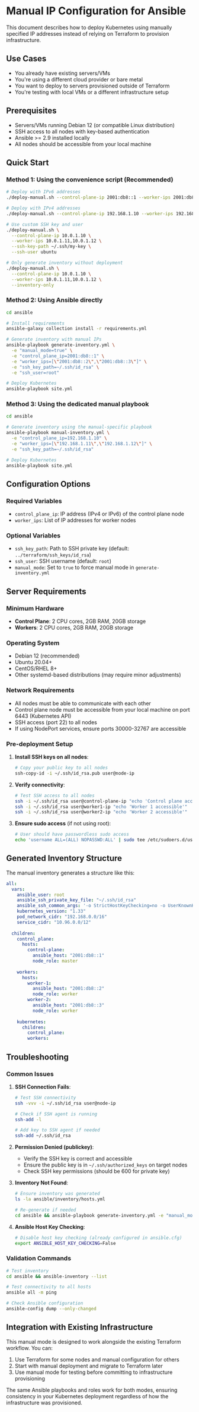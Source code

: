 # Manual IP Configuration for Ansible

This document describes how to deploy Kubernetes using manually specified IP addresses instead of relying on Terraform to provision infrastructure.

## Use Cases

- You already have existing servers/VMs
- You're using a different cloud provider or bare metal
- You want to deploy to servers provisioned outside of Terraform
- You're testing with local VMs or a different infrastructure setup

## Prerequisites

- Servers/VMs running Debian 12 (or compatible Linux distribution)
- SSH access to all nodes with key-based authentication
- Ansible >= 2.9 installed locally
- All nodes should be accessible from your local machine

## Quick Start

### Method 1: Using the convenience script (Recommended)

```bash
# Deploy with IPv6 addresses
./deploy-manual.sh --control-plane-ip 2001:db8::1 --worker-ips 2001:db8::2,2001:db8::3

# Deploy with IPv4 addresses
./deploy-manual.sh --control-plane-ip 192.168.1.10 --worker-ips 192.168.1.11,192.168.1.12

# Use custom SSH key and user
./deploy-manual.sh \
  --control-plane-ip 10.0.1.10 \
  --worker-ips 10.0.1.11,10.0.1.12 \
  --ssh-key-path ~/.ssh/my-key \
  --ssh-user ubuntu

# Only generate inventory without deployment
./deploy-manual.sh \
  --control-plane-ip 10.0.1.10 \
  --worker-ips 10.0.1.11,10.0.1.12 \
  --inventory-only
```

### Method 2: Using Ansible directly

```bash
cd ansible

# Install requirements
ansible-galaxy collection install -r requirements.yml

# Generate inventory with manual IPs
ansible-playbook generate-inventory.yml \
  -e "manual_mode=true" \
  -e "control_plane_ip=2001:db8::1" \
  -e "worker_ips=[\"2001:db8::2\",\"2001:db8::3\"]" \
  -e "ssh_key_path=~/.ssh/id_rsa" \
  -e "ssh_user=root"

# Deploy Kubernetes
ansible-playbook site.yml
```

### Method 3: Using the dedicated manual playbook

```bash
cd ansible

# Generate inventory using the manual-specific playbook
ansible-playbook manual-inventory.yml \
  -e "control_plane_ip=192.168.1.10" \
  -e "worker_ips=[\"192.168.1.11\",\"192.168.1.12\"]" \
  -e "ssh_key_path=~/.ssh/id_rsa"

# Deploy Kubernetes
ansible-playbook site.yml
```

## Configuration Options

### Required Variables

- `control_plane_ip`: IP address (IPv4 or IPv6) of the control plane node
- `worker_ips`: List of IP addresses for worker nodes

### Optional Variables

- `ssh_key_path`: Path to SSH private key (default: `../terraform/ssh_keys/id_rsa`)
- `ssh_user`: SSH username (default: `root`)
- `manual_mode`: Set to `true` to force manual mode in `generate-inventory.yml`

## Server Requirements

### Minimum Hardware

- **Control Plane**: 2 CPU cores, 2GB RAM, 20GB storage
- **Workers**: 2 CPU cores, 2GB RAM, 20GB storage

### Operating System

- Debian 12 (recommended)
- Ubuntu 20.04+ 
- CentOS/RHEL 8+
- Other systemd-based distributions (may require minor adjustments)

### Network Requirements

- All nodes must be able to communicate with each other
- Control plane node must be accessible from your local machine on port 6443 (Kubernetes API)
- SSH access (port 22) to all nodes
- If using NodePort services, ensure ports 30000-32767 are accessible

### Pre-deployment Setup

1. **Install SSH keys on all nodes**:
   ```bash
   # Copy your public key to all nodes
   ssh-copy-id -i ~/.ssh/id_rsa.pub user@node-ip
   ```

2. **Verify connectivity**:
   ```bash
   # Test SSH access to all nodes
   ssh -i ~/.ssh/id_rsa user@control-plane-ip "echo 'Control plane accessible'"
   ssh -i ~/.ssh/id_rsa user@worker1-ip "echo 'Worker 1 accessible'"
   ssh -i ~/.ssh/id_rsa user@worker2-ip "echo 'Worker 2 accessible'"
   ```

3. **Ensure sudo access** (if not using root):
   ```bash
   # User should have passwordless sudo access
   echo 'username ALL=(ALL) NOPASSWD:ALL' | sudo tee /etc/sudoers.d/username
   ```

## Generated Inventory Structure

The manual inventory generates a structure like this:

```yaml
all:
  vars:
    ansible_user: root
    ansible_ssh_private_key_file: "~/.ssh/id_rsa"
    ansible_ssh_common_args: '-o StrictHostKeyChecking=no -o UserKnownHostsFile=/dev/null'
    kubernetes_version: "1.33"
    pod_network_cidr: "192.168.0.0/16"
    service_cidr: "10.96.0.0/12"
    
  children:
    control_plane:
      hosts:
        control-plane:
          ansible_host: "2001:db8::1"
          node_role: master
          
    workers:
      hosts:
        worker-1:
          ansible_host: "2001:db8::2"
          node_role: worker
        worker-2:
          ansible_host: "2001:db8::3"
          node_role: worker
    
    kubernetes:
      children:
        control_plane:
        workers:
```

## Troubleshooting

### Common Issues

1. **SSH Connection Fails**:
   ```bash
   # Test SSH connectivity
   ssh -vvv -i ~/.ssh/id_rsa user@node-ip
   
   # Check if SSH agent is running
   ssh-add -l
   
   # Add key to SSH agent if needed
   ssh-add ~/.ssh/id_rsa
   ```

2. **Permission Denied (publickey)**:
   - Verify the SSH key is correct and accessible
   - Ensure the public key is in `~/.ssh/authorized_keys` on target nodes
   - Check SSH key permissions (should be 600 for private key)

3. **Inventory Not Found**:
   ```bash
   # Ensure inventory was generated
   ls -la ansible/inventory/hosts.yml
   
   # Re-generate if needed
   cd ansible && ansible-playbook generate-inventory.yml -e "manual_mode=true" ...
   ```

4. **Ansible Host Key Checking**:
   ```bash
   # Disable host key checking (already configured in ansible.cfg)
   export ANSIBLE_HOST_KEY_CHECKING=False
   ```

### Validation Commands

```bash
# Test inventory
cd ansible && ansible-inventory --list

# Test connectivity to all hosts
ansible all -m ping

# Check Ansible configuration
ansible-config dump --only-changed
```

## Integration with Existing Infrastructure

This manual mode is designed to work alongside the existing Terraform workflow. You can:

1. Use Terraform for some nodes and manual configuration for others
2. Start with manual deployment and migrate to Terraform later
3. Use manual mode for testing before committing to infrastructure provisioning

The same Ansible playbooks and roles work for both modes, ensuring consistency in your Kubernetes deployment regardless of how the infrastructure was provisioned.